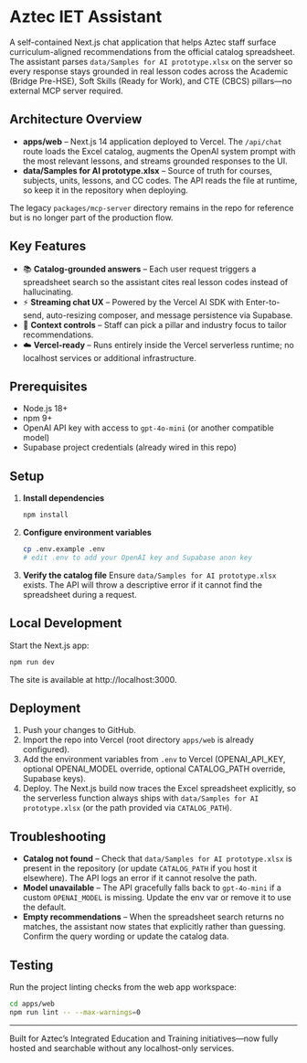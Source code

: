 # Aztec IET Assistant

A self-contained Next.js chat application that helps Aztec staff surface curriculum-aligned recommendations from the official catalog spreadsheet. The assistant parses `data/Samples for AI prototype.xlsx` on the server so every response stays grounded in real lesson codes across the Academic (Bridge Pre-HSE), Soft Skills (Ready for Work), and CTE (CBCS) pillars—no external MCP server required.

## Architecture Overview

- **apps/web** – Next.js 14 application deployed to Vercel. The `/api/chat` route loads the Excel catalog, augments the OpenAI system prompt with the most relevant lessons, and streams grounded responses to the UI.
- **data/Samples for AI prototype.xlsx** – Source of truth for courses, subjects, units, lessons, and CC codes. The API reads the file at runtime, so keep it in the repository when deploying.

The legacy `packages/mcp-server` directory remains in the repo for reference but is no longer part of the production flow.

## Key Features

- 📚 **Catalog-grounded answers** – Each user request triggers a spreadsheet search so the assistant cites real lesson codes instead of hallucinating.
- ⚡ **Streaming chat UX** – Powered by the Vercel AI SDK with Enter-to-send, auto-resizing composer, and message persistence via Supabase.
- 🎯 **Context controls** – Staff can pick a pillar and industry focus to tailor recommendations.
- ☁️ **Vercel-ready** – Runs entirely inside the Vercel serverless runtime; no localhost services or additional infrastructure.

## Prerequisites

- Node.js 18+
- npm 9+
- OpenAI API key with access to `gpt-4o-mini` (or another compatible model)
- Supabase project credentials (already wired in this repo)

## Setup

1. **Install dependencies**
   ```bash
   npm install
   ```

2. **Configure environment variables**
   ```bash
   cp .env.example .env
   # edit .env to add your OpenAI key and Supabase anon key
   ```

3. **Verify the catalog file**
   Ensure `data/Samples for AI prototype.xlsx` exists. The API will throw a descriptive error if it cannot find the spreadsheet during a request.

## Local Development

Start the Next.js app:
```bash
npm run dev
```
The site is available at http://localhost:3000.

## Deployment

1. Push your changes to GitHub.
2. Import the repo into Vercel (root directory `apps/web` is already configured).
3. Add the environment variables from `.env` to Vercel (OPENAI_API_KEY, optional OPENAI_MODEL override, optional CATALOG_PATH override, Supabase keys).
4. Deploy. The Next.js build now traces the Excel spreadsheet explicitly, so the serverless function always ships with `data/Samples for AI prototype.xlsx` (or the path provided via `CATALOG_PATH`).

## Troubleshooting

- **Catalog not found** – Check that `data/Samples for AI prototype.xlsx` is present in the repository (or update `CATALOG_PATH` if you host it elsewhere). The API logs an error if it cannot resolve the path.
- **Model unavailable** – The API gracefully falls back to `gpt-4o-mini` if a custom `OPENAI_MODEL` is missing. Update the env var or remove it to use the default.
- **Empty recommendations** – When the spreadsheet search returns no matches, the assistant now states that explicitly rather than guessing. Confirm the query wording or update the catalog data.

## Testing

Run the project linting checks from the web app workspace:
```bash
cd apps/web
npm run lint -- --max-warnings=0
```

---

Built for Aztec’s Integrated Education and Training initiatives—now fully hosted and searchable without any localhost-only services.
